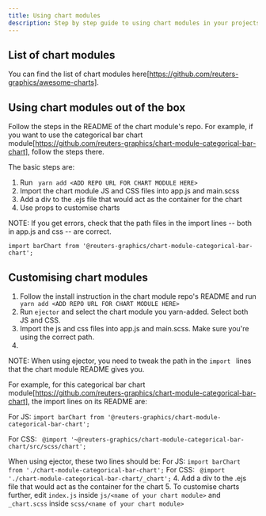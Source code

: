 ```yaml
---
title: Using chart modules
description: Step by step guide to using chart modules in your projects
---
```



## List of chart modules

You can find the list of chart modules here[https://github.com/reuters-graphics/awesome-charts].

## Using chart modules out of the box

Follow the steps in the README of the chart module's repo.
For example, if you want to use the categorical bar chart module[https://github.com/reuters-graphics/chart-module-categorical-bar-chart], follow the steps there.

The basic steps are:
1. Run ``` yarn add <ADD REPO URL FOR CHART MODULE HERE>```
2. Import the chart module JS and CSS files into app.js and main.scss
3. Add a div to the .ejs file that would act as the container for the chart
4. Use props to customise charts

NOTE: If you get errors, check that the path files in the import lines -- both in app.js and css -- are correct.

``` import barChart from '@reuters-graphics/chart-module-categorical-bar-chart'; ```


## Customising chart modules

1. Follow the install instruction in the chart module repo's README and run ``` yarn add <ADD REPO URL FOR CHART MODULE HERE>```
2. Run ``` ejector ``` and select the chart module you yarn-added. Select both JS and CSS.
3. Import the js and css files into app.js and main.scss. Make sure you're using the correct path.
4. 
NOTE: When using ejector, you need to tweak the path in the ```import ``` lines that the chart module README gives you.

For example, for this categorical bar chart module[https://github.com/reuters-graphics/chart-module-categorical-bar-chart], the import lines on its README are:

For JS: ```import barChart from '@reuters-graphics/chart-module-categorical-bar-chart';```

For CSS: ``` @import '~@reuters-graphics/chart-module-categorical-bar-chart/src/scss/chart';```

When using ejector, these two lines should be:
For JS: ```import barChart from './chart-module-categorical-bar-chart';```
For CSS: ``` @import './chart-module-categorical-bar-chart/_chart';```
4. Add a div to the .ejs file that would act as the container for the chart
5. To customise charts further, edit ```index.js``` inside ```js/<name of your chart module>``` and ```_chart.scss``` inside ```scss/<name of your chart module>```
